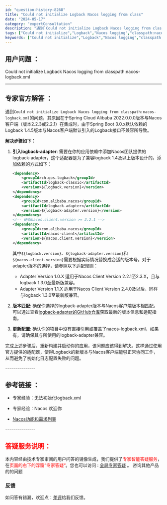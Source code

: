 ```yaml
---
id: "question-history-8268"
title: "Could not initialize Logback Nacos logging from class"
date: "2024-05-17"
category: "expertConsultation"
description: "遇到`Could not initialize Logback Nacos logging from classpath:nacos-logback.xml`的问题，其原因在于Spring Cloud Alibaba 2022.0.0.0版本与Nacos客户端（版本2.2.3或2.2.1）在集成时，"
tags: ["Could not initialize","Logback","Nacos logging","classpath:nacos-logback.xml"]
keywords: ["Could not initialize","Logback","Nacos logging","classpath:nacos-logback.xml"]
---
```


## 用户问题 ： 
 Could not initialize Logback Nacos logging from classpath:nacos-logback.xml  

---------------
## 专家官方解答 ：

遇到`Could not initialize Logback Nacos logging from classpath:nacos-logback.xml`的问题，其原因在于Spring Cloud Alibaba 2022.0.0.0版本与Nacos客户端（版本2.2.3或2.2.1）在集成时，由于Spring Boot 3.0.x默认依赖的Logback 1.4.5版本与Nacos客户端默认引入的Logback接口不兼容所导致。

**解决步骤如下：**

1. **引入logback-adapter**: 需要在你的应用依赖中添加Nacos团队提供的logback-adapter，这个适配器是为了兼容logback 1.4及以上版本设计的。添加依赖的方式如下：

   ```xml
   <dependency>
       <groupId>ch.qos.logback</groupId>
       <artifactId>logback-classic</artifactId>
       <version>${logback.version}</version>
   </dependency>
   <dependency>
       <groupId>com.alibaba.nacos</groupId>
       <artifactId>logback-adapter</artifactId>
       <version>${logback-adapter.version}</version>
   </dependency>
   <!-- 确保nacos.client.version >= 2.2.1 -->
   <dependency>
       <groupId>com.alibaba.nacos</groupId>
       <artifactId>nacos-client</artifactId>
       <version>${nacos.client.version}</version>
   </dependency>
   ```

   其中`${logback.version}`、`${logback-adapter.version}`和`${nacos.client.version}`需要根据实际情况替换成合适的版本号。对于adapter版本的选择，请参照以下适配规则：

   - Adapter Version 1.0.X 适用于Nacos Client Version 2.2.1至2.3.X，且与logback 1.3.0至最新版兼容。
   - Adapter Version 1.1.X 适用于Nacos Client Version 2.4.0及以后，同样与logback 1.3.0至最新版兼容。

2. **版本匹配**: 确保你选择的logback-adapter版本与Nacos客户端版本相匹配。可以通过查看[logback-adapter的GitHub仓库](https://github.com/nacos-group/logback-adapter)获取最新的版本信息和适配指南。

3. **更新配置**: 确认你的项目中没有直接引用或覆盖了nacos-logback.xml，如果有，请确保其与所使用的logback-adapter兼容。

完成上述步骤后，重新构建并启动你的应用，该问题应该得到解决。这样通过使用官方提供的适配器，使得Logback的新版本与Nacos客户端能够正常协同工作，从而避免了初始化日志配置失败的问题。


<font color="#949494">---------------</font> 


## 参考链接 ：

* 专家经验：无法初始化logback.xml 
 
 * 专家经验：Nacos 欢迎你 
 
 * [Nacos功能和需求列表](https://nacos.io/docs/latest/archive/feature-list)


 <font color="#949494">---------------</font> 
 


## <font color="#FF0000">答疑服务说明：</font> 

本内容经由技术专家审阅的用户问答的镜像生成，我们提供了<font color="#FF0000">专家智能答疑服务</font>，在<font color="#FF0000">页面的右下的浮窗”专家答疑“</font>。您也可以访问 : [全局专家答疑](https://answer.opensource.alibaba.com/docs/intro) 。 咨询其他产品的的问题

### 反馈
如问答有错漏，欢迎点：[差评](https://ai.nacos.io/user/feedbackByEnhancerGradePOJOID?enhancerGradePOJOId=13616)给我们反馈。
